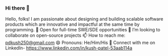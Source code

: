 ### Hi there 👋

Hello, folks! 
I am passionate about designing and building scalable software products which are innovative and impactful at the same time by programming.
📌 Open for full-time SWE/SDE opportunities
👯 I’m looking to collaborate on open-source projects
📫 How to reach me: pdkush250@gmail.com
😄 Pronouns: He/Him/His
💼 Connect with me on LinkedIn- https://www.linkedin.com/in/kush-patel-53aab114a
